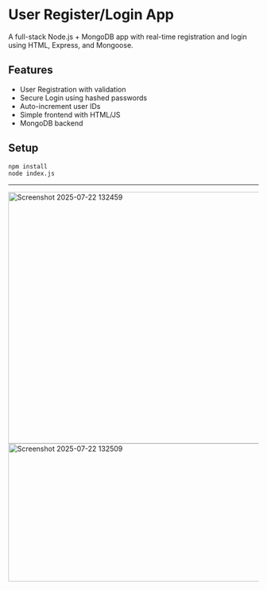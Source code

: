 # User Register/Login App

A full-stack Node.js + MongoDB app with real-time registration and login using HTML, Express, and Mongoose.

## Features
- User Registration with validation
- Secure Login using hashed passwords
- Auto-increment user IDs
- Simple frontend with HTML/JS
- MongoDB backend

## Setup

```bash
npm install
node index.js


```
---
<img width="768" height="506" alt="Screenshot 2025-07-22 132459" src="https://github.com/user-attachments/assets/0633331b-5894-4c13-8837-34b5bfe3643c" />

<img width="620" height="278" alt="Screenshot 2025-07-22 132509" src="https://github.com/user-attachments/assets/bd6a06a7-865d-478c-8c6b-b53adf269112" />
